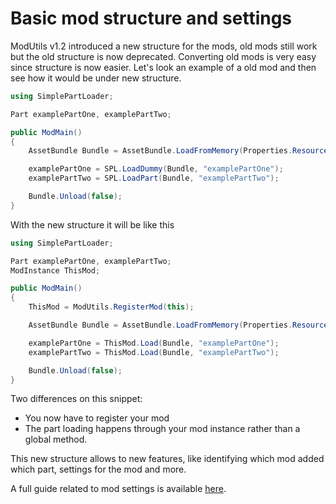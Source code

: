 # Basic mod structure and settings

ModUtils v1.2 introduced a new structure for the mods, old mods still work but the old structure is now deprecated. Converting old mods is very easy since structure is now easier. Let's look an example of a old mod and then see how it would be under new structure.

```cs
using SimplePartLoader;

Part examplePartOne, examplePartTwo;

public ModMain()
{
    AssetBundle Bundle = AssetBundle.LoadFromMemory(Properties.Resources.example);

    examplePartOne = SPL.LoadDummy(Bundle, "examplePartOne");
    examplePartTwo = SPL.LoadPart(Bundle, "examplePartTwo");

    Bundle.Unload(false);
}
```

With the new structure it will be like this

```cs
using SimplePartLoader;

Part examplePartOne, examplePartTwo;
ModInstance ThisMod;

public ModMain()
{
    ThisMod = ModUtils.RegisterMod(this);

    AssetBundle Bundle = AssetBundle.LoadFromMemory(Properties.Resources.example);

    examplePartOne = ThisMod.Load(Bundle, "examplePartOne");
    examplePartTwo = ThisMod.Load(Bundle, "examplePartTwo");

    Bundle.Unload(false);
}
```

Two differences on this snippet:
- You now have to register your mod
- The part loading happens through your mod instance rather than a global method.

This new structure allows to new features, like identifying which mod added which part, settings for the mod and more.

A full guide related to mod settings is available [here](guides/mod_settings.md).